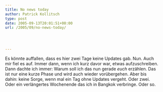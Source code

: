```yaml
---
title: No news today
author: Patrick Kollitsch
type: post
date: 2005-09-13T20:01:51+00:00
url: /2005/09/no-news-today/




---
```

Es k&ouml;nnte auffallen, dass es hier zwei Tage keine Updates gab. Nun. Auch mir fiel es auf. Immer dann, wenn ich kurz davor war, etwas aufzuschreiben. Dann dachte ich immer: Warum soll ich das nun gerade _euch_ erz&auml;hlen. Das ist nur eine kurze Phase und wird auch wieder vor&uuml;bergehen. Aber bis dahin: keine Sorge, wenn mal ein Tag ohne Updates vergeht. Oder zwei. Oder ein verl&auml;ngertes Wochenende das ich in Bangkok verbringe. Oder so.